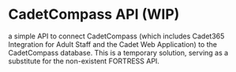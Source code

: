 # CadetCompass API (WIP)

a simple API to connect CadetCompass (which includes Cadet365 Integration for Adult Staff and the Cadet Web Application) to the CadetCompass database. This is a temporary solution, serving as a substitute for the non-existent FORTRESS API.
